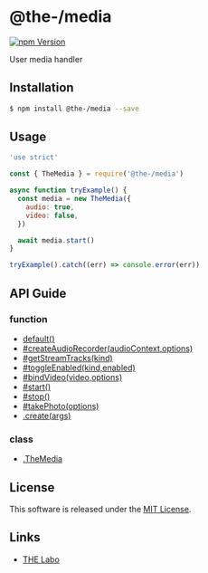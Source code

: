 @the-/media
==========

<!---
This file is generated by the-tmpl. Do not update manually.
--->

<!-- Badge Start -->
<a name="badges"></a>

[![npm Version][bd_npm_shield_url]][bd_npm_url]

[bd_repo_url]: https://github.com/the-labo/the
[bd_travis_url]: http://travis-ci.org/the-labo/the
[bd_travis_shield_url]: http://img.shields.io/travis/the-labo/the.svg?style=flat
[bd_travis_com_url]: http://travis-ci.com/the-labo/the
[bd_travis_com_shield_url]: https://api.travis-ci.com/the-labo/the.svg?token=
[bd_license_url]: https://github.com/the-labo/the/blob/master/LICENSE
[bd_npm_url]: http://www.npmjs.org/package/@the-/media
[bd_npm_shield_url]: http://img.shields.io/npm/v/@the-/media.svg?style=flat
[bd_standard_url]: http://standardjs.com/
[bd_standard_shield_url]: https://img.shields.io/badge/code%20style-standard-brightgreen.svg

<!-- Badge End -->


<!-- Description Start -->
<a name="description"></a>

User media handler

<!-- Description End -->


<!-- Overview Start -->
<a name="overview"></a>



<!-- Overview End -->


<!-- Sections Start -->
<a name="sections"></a>

<!-- Section from "doc/readme/01.Installation.md.hbs" Start -->

<a name="section-doc-readme-01-installation-md"></a>

Installation
-----

```bash
$ npm install @the-/media --save
```


<!-- Section from "doc/readme/01.Installation.md.hbs" End -->

<!-- Section from "doc/readme/02.Usage.md.hbs" Start -->

<a name="section-doc-readme-02-usage-md"></a>

Usage
---------

```javascript
'use strict'

const { TheMedia } = require('@the-/media')

async function tryExample() {
  const media = new TheMedia({
    audio: true,
    video: false,
  })

  await media.start()
}

tryExample().catch((err) => console.error(err))

```


<!-- Section from "doc/readme/02.Usage.md.hbs" End -->


<!-- Sections Start -->

<a name="api"></a>

## API Guide

### function
- [default()](./doc/api/api.md#default)
- [#createAudioRecorder(audioContext,options)](./doc/api/api.md#module_@the-/media.TheMedia#createAudioRecorder)
- [#getStreamTracks(kind)](./doc/api/api.md#module_@the-/media.TheMedia#getStreamTracks)
- [#toggleEnabled(kind,enabled)](./doc/api/api.md#module_@the-/media.TheMedia#toggleEnabled)
- [#bindVideo(video,options)](./doc/api/api.md#module_@the-/media.TheMedia#bindVideo)
- [#start()](./doc/api/api.md#module_@the-/media.TheMedia#start)
- [#stop()](./doc/api/api.md#module_@the-/media.TheMedia#stop)
- [#takePhoto(options)](./doc/api/api.md#module_@the-/media.TheMedia#takePhoto)
- [.create(args)](./doc/api/api.md#module_@the-/media.create)
### class
- [.TheMedia](./doc/api/api.md#module_@the-/media.TheMedia)

<!-- LICENSE Start -->
<a name="license"></a>

License
-------
This software is released under the [MIT License](https://github.com/the-labo/the/blob/master/LICENSE).

<!-- LICENSE End -->


<!-- Links Start -->
<a name="links"></a>

Links
------

+ [THE Labo][the_labo_url]

[the_labo_url]: https://github.com/the-labo

<!-- Links End -->
